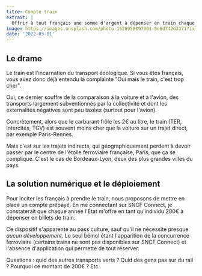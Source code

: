 ```yaml
---
titre: Compte train 
extrait: |
  Offrir à tout français une somme d'argent à dépenser en train chaque année
image: https://images.unsplash.com/photo-1526958097901-5e6d742d3371?ixlib=rb-1.2.1&ixid=MnwxMjA3fDB8MHxwaG90by1wYWdlfHx8fGVufDB8fHx8&auto=format&fit=crop&w=1170&q=80
date: '2022-03-01'
---
```


## Le drame

Le train est l'incarnation du transport écologique. Si vous êtes français, vous avez donc déjà entendu la complainte "Oui mais le train, c'est trop cher". 

Oui, ce dernier souffre de la comparaison à la voiture et à l'avion, des transports largement subventionnés par la collectivité et dont les externalités négatives sont peu taxées (surtout pour l'avion).

Concrètement, alors que le carburant frôle les 2€ au litre, le train (TER, Intercités, TGV) est souvent moins cher que la voiture sur un trajet direct, par exemple Paris-Rennes. 

Mais c'est sur les trajets indirects, qui géographiquement perdent à devoir passer par le centre de l'étoile ferroviaire française, Paris, que ça se complique. C'est le cas de Bordeaux-Lyon, deux des plus grandes villes du pays. 

## La solution numérique et le déploiement

Pour inciter les français à prendre le train, nous proposons de mettre en place un compte prépayé. En me connectant sur SNCF Connect, je constaterait que chaque année l'État m'offre en tant qu'individu 200€ à dépenser en billets de train. 

Ce dispositif s'apparente au pass culture, sauf qu'il ne nécessite presque *aucun développement*. Le seul bémol étant l'apparition de la concurrence ferroviaire (certains trains ne sont pas disponibles sur SNCF Connect) et l'absence d'application qui permette de tout réserver. 


Questions : quid des autres transports verts ? Quid des gens pas sur du rail ? Pourquoi ce montant de 200€ ? Etc. 
